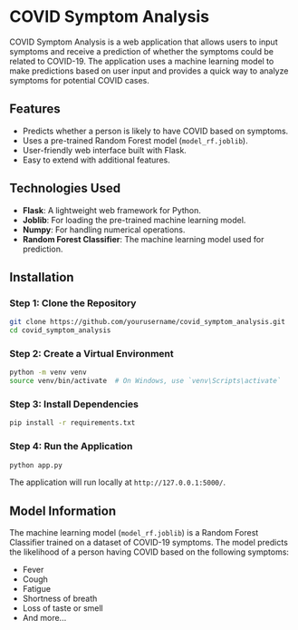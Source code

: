 
# COVID Symptom Analysis

COVID Symptom Analysis is a web application that allows users to input symptoms and receive a prediction of whether the symptoms could be related to COVID-19. The application uses a machine learning model to make predictions based on user input and provides a quick way to analyze symptoms for potential COVID cases.

## Features

- Predicts whether a person is likely to have COVID based on symptoms.
- Uses a pre-trained Random Forest model (`model_rf.joblib`).
- User-friendly web interface built with Flask.
- Easy to extend with additional features.

## Technologies Used

- **Flask**: A lightweight web framework for Python.
- **Joblib**: For loading the pre-trained machine learning model.
- **Numpy**: For handling numerical operations.
- **Random Forest Classifier**: The machine learning model used for prediction.

## Installation

### Step 1: Clone the Repository

```bash
git clone https://github.com/yourusername/covid_symptom_analysis.git
cd covid_symptom_analysis
```

### Step 2: Create a Virtual Environment

```bash
python -m venv venv
source venv/bin/activate  # On Windows, use `venv\Scripts\activate`
```

### Step 3: Install Dependencies

```bash
pip install -r requirements.txt
```

### Step 4: Run the Application

```bash
python app.py
```

The application will run locally at `http://127.0.0.1:5000/`.

## Model Information

The machine learning model (`model_rf.joblib`) is a Random Forest Classifier trained on a dataset of COVID-19 symptoms. The model predicts the likelihood of a person having COVID based on the following symptoms:

- Fever
- Cough
- Fatigue
- Shortness of breath
- Loss of taste or smell
- And more...

